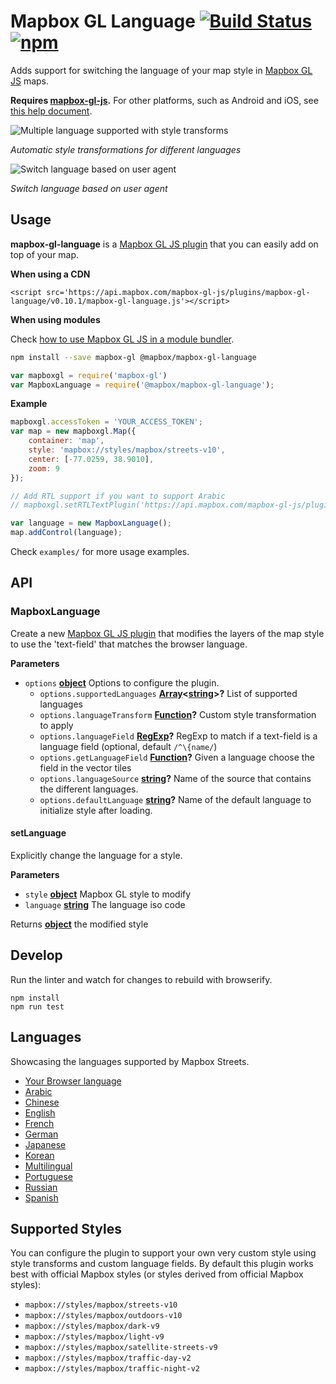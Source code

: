 # Mapbox GL Language [![Build Status](https://travis-ci.org/mapbox/mapbox-gl-language.svg?branch=master)](https://travis-ci.org/mapbox/mapbox-gl-language) [![npm](https://img.shields.io/npm/v/@mapbox/mapbox-gl-language.svg)](https://www.npmjs.com/package/@mapbox/mapbox-gl-language)

Adds support for switching the language of your map style in [Mapbox GL JS](https://www.mapbox.com/mapbox-gl-js/) maps.

**Requires [mapbox-gl-js](https://github.com/mapbox/mapbox-gl-js).** For other platforms, such as Android and iOS, see [this help document](https://www.mapbox.com/help/change-language/).

![Multiple language supported with style transforms](https://cloud.githubusercontent.com/assets/1288339/26266912/89b1b6ba-3cb5-11e7-9964-49f51290d627.gif)

*Automatic style transformations for different languages*

![Switch language based on user agent](https://cloud.githubusercontent.com/assets/1288339/26269878/742cdb02-3cc5-11e7-8479-c6ab3f0f8a82.gif)

*Switch language based on user agent*

## Usage

**mapbox-gl-language** is a [Mapbox GL JS plugin](https://www.mapbox.com/blog/build-mapbox-gl-js-plugins/) that you can easily add on top of your map.

**When using a CDN**

```
<script src='https://api.mapbox.com/mapbox-gl-js/plugins/mapbox-gl-language/v0.10.1/mapbox-gl-language.js'></script>
```

**When using modules**

Check [how to use Mapbox GL JS in a module bundler](https://www.mapbox.com/mapbox-gl-js/api/).

```bash
npm install --save mapbox-gl @mapbox/mapbox-gl-language
```

```javascript
var mapboxgl = require('mapbox-gl')
var MapboxLanguage = require('@mapbox/mapbox-gl-language');
```

**Example**

```javascript
mapboxgl.accessToken = 'YOUR_ACCESS_TOKEN';
var map = new mapboxgl.Map({
    container: 'map',
    style: 'mapbox://styles/mapbox/streets-v10',
    center: [-77.0259, 38.9010],
    zoom: 9
});

// Add RTL support if you want to support Arabic
// mapboxgl.setRTLTextPlugin('https://api.mapbox.com/mapbox-gl-js/plugins/mapbox-gl-rtl-text/v0.10.1/mapbox-gl-rtl-text.js');

var language = new MapboxLanguage();
map.addControl(language);
```

Check `examples/` for more usage examples.

## API

<!-- Generated by documentation.js. Update this documentation by updating the source code. -->

### MapboxLanguage

Create a new [Mapbox GL JS plugin](https://www.mapbox.com/blog/build-mapbox-gl-js-plugins/) that
modifies the layers of the map style to use the 'text-field' that matches the browser language.

**Parameters**

-   `options` **[object](https://developer.mozilla.org/en-US/docs/Web/JavaScript/Reference/Global_Objects/Object)** Options to configure the plugin.
    -   `options.supportedLanguages` **[Array](https://developer.mozilla.org/en-US/docs/Web/JavaScript/Reference/Global_Objects/Array)&lt;[string](https://developer.mozilla.org/en-US/docs/Web/JavaScript/Reference/Global_Objects/String)>?** List of supported languages
    -   `options.languageTransform` **[Function](https://developer.mozilla.org/en-US/docs/Web/JavaScript/Reference/Statements/function)?** Custom style transformation to apply
    -   `options.languageField` **[RegExp](https://developer.mozilla.org/en-US/docs/Web/JavaScript/Reference/Global_Objects/RegExp)?** RegExp to match if a text-field is a language field (optional, default `/^\{name/`)
    -   `options.getLanguageField` **[Function](https://developer.mozilla.org/en-US/docs/Web/JavaScript/Reference/Statements/function)?** Given a language choose the field in the vector tiles
    -   `options.languageSource` **[string](https://developer.mozilla.org/en-US/docs/Web/JavaScript/Reference/Global_Objects/String)?** Name of the source that contains the different languages.
    -   `options.defaultLanguage` **[string](https://developer.mozilla.org/en-US/docs/Web/JavaScript/Reference/Global_Objects/String)?** Name of the default language to initialize style after loading.

#### setLanguage

Explicitly change the language for a style.

**Parameters**

-   `style` **[object](https://developer.mozilla.org/en-US/docs/Web/JavaScript/Reference/Global_Objects/Object)** Mapbox GL style to modify
-   `language` **[string](https://developer.mozilla.org/en-US/docs/Web/JavaScript/Reference/Global_Objects/String)** The language iso code

Returns **[object](https://developer.mozilla.org/en-US/docs/Web/JavaScript/Reference/Global_Objects/Object)** the modified style

## Develop

Run the linter and watch for changes to rebuild with browserify.

```
npm install
npm run test
```

## Languages

Showcasing the languages supported by Mapbox Streets.

- [Your Browser language](https://mapbox.github.io/mapbox-gl-language/examples/browser.html)
- [Arabic](https://mapbox.github.io/mapbox-gl-language/examples/ar.html)
- [Chinese](https://mapbox.github.io/mapbox-gl-language/examples/zh.html)
- [English](https://mapbox.github.io/mapbox-gl-language/examples/en.html)
- [French](https://mapbox.github.io/mapbox-gl-language/examples/fr.html)
- [German](https://mapbox.github.io/mapbox-gl-language/examples/de.html)
- [Japanese](https://mapbox.github.io/mapbox-gl-language/examples/ja.html)
- [Korean](https://mapbox.github.io/mapbox-gl-language/examples/ko.html)
- [Multilingual](https://mapbox.github.io/mapbox-gl-language/examples/multilingual.html)
- [Portuguese](https://mapbox.github.io/mapbox-gl-language/examples/pt.html)
- [Russian](https://mapbox.github.io/mapbox-gl-language/examples/ru.html)
- [Spanish](https://mapbox.github.io/mapbox-gl-language/examples/es.html)

## Supported Styles

You can configure the plugin to support your own very custom style using style transforms and custom language fields.
By default this plugin works best with official Mapbox styles (or styles derived from official Mapbox styles):

- `mapbox://styles/mapbox/streets-v10`
- `mapbox://styles/mapbox/outdoors-v10`
- `mapbox://styles/mapbox/dark-v9`
- `mapbox://styles/mapbox/light-v9`
- `mapbox://styles/mapbox/satellite-streets-v9`
- `mapbox://styles/mapbox/traffic-day-v2`
- `mapbox://styles/mapbox/traffic-night-v2`
